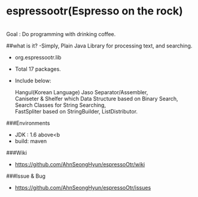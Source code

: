 
# espressootr(Espresso on the rock)
<br/>
Goal : Do programming with drinking coffee.

##what is it?
-Simply, Plain Java Library for processing text, and searching. 

* org.espressootr.lib

* Total 17 packages. 
* Include below:

   Hangul(Korean Language) Jaso Separator/Assembler, <br/>
Caniseter & Shelfer which Data Structure based on Binary Search, <br/>
Search Classes for String Searching, <br/>
FastSpliter based on StringBuilder, ListDistributor.<br/>

###Environments

* JDK  : 1.6 above<b
* build: maven


###Wiki
* https://github.com/AhnSeongHyun/espressoOtr/wiki

###Issue & Bug
* https://github.com/AhnSeongHyun/espressoOtr/issues
